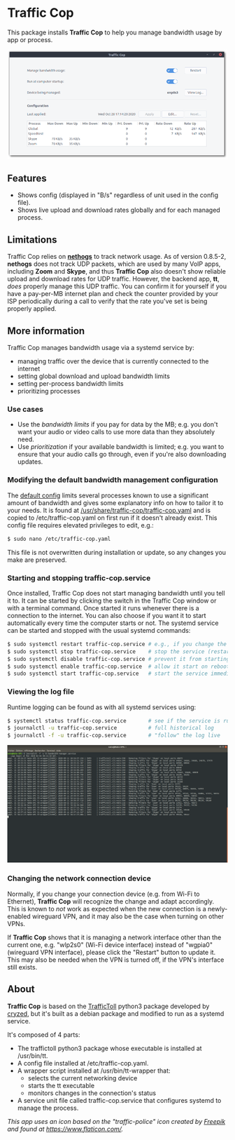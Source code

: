 # Traffic Cop
This package installs **Traffic Cop** to help you manage bandwidth usage by app or process.

![Traffic Cop](data/traffic-cop.png)

## Features
- Shows config (displayed in "B/s" regardless of unit used in the config file).
- Shows live upload and download rates globally and for each managed process.

## Limitations
Traffic Cop relies on **[nethogs](https://github.com/raboof/nethogs)** to track network usage. As of version 0.8.5-2, **nethogs** does not track UDP packets, which are used by many VoIP apps, including **Zoom** and **Skype**, and thus **Traffic Cop** also doesn't show reliable upload and download rates for UDP traffic. However, the backend app, **tt**, *does* properly manage this UDP traffic. You can confirm it for yourself if you have a pay-per-MB internet plan and check the counter provided by your ISP periodically during a call to verify that the rate you've set is being properly applied.

## More information
Traffic Cop manages bandwidth usage via a systemd service by:
- managing traffic over the device that is currently connected to the internet
- setting global download and upload bandwidth limits
- setting per-process bandwidth limits
- prioritizing processes

### Use cases
- Use the *bandwidth limits* if you pay for data by the MB; e.g. you don't want your audio or video calls to use more data than they absolutely need.
- Use *prioritization* if your available bandwidth is limited; e.g. you want to ensure that your audio calls go through, even if you're also downloading updates.

### Modifying the default bandwidth management configuration
The [default config](data/traffic-cop.yaml.default) limits several processes known to use a significant amount of bandwidth and gives some explanatory info on how to tailor it to your needs. It is found at [/usr/share/traffic-cop/traffic-cop.yaml](data/traffic-cop.yaml.default) and is copied to /etc/traffic-cop.yaml on first run if it doesn't already exist.
This config file requires elevated privileges to edit, e.g.:
```bash
$ sudo nano /etc/traffic-cop.yaml
```
This file is not overwritten during installation or update, so any changes you make are preserved.

### Starting and stopping traffic-cop.service
Once installed, Traffic Cop does not start managing bandwidth until you tell it to. It can be started by clicking the switch in the Traffic Cop window or with a terminal command. Once started it runs whenever there is a connection to the internet. You can also choose if you want it to start automatically every time the computer starts or not. The systemd service can be started and stopped with the usual systemd commands:
```bash
$ sudo systemctl restart traffic-cop.service # e.g., if you change the config file
$ sudo systemctl stop traffic-cop.service    # stop the service (restarts on reboot)
$ sudo systemctl disable traffic-cop.service # prevent it from starting on reboot
$ sudo systemctl enable traffic-cop.service  # allow it start on reboot
$ sudo systemctl start traffic-cop.service   # start the service immediately
```

### Viewing the log file
Runtime logging can be found as with all systemd services using:
```bash
$ systemctl status traffic-cop.service       # see if the service is running
$ journalctl -u traffic-cop.service          # full historical log
$ journalctl -f -u traffic-cop.service       # "follow" the log live
```
![screenshot](screenshot.png)

### Changing the network connection device
Normally, if you change your connection device (e.g. from Wi-Fi to Ethernet), **Traffic Cop** will recognize the change and adapt accordingly. This is known to *not* work as expected when the new connection is a newly-enabled wireguard VPN, and it may also be the case when turning on other VPNs.

If **Traffic Cop** shows that it is managing a network interface other than the current one, e.g. "wlp2s0" (Wi-Fi device interface) instead of "wgpia0" (wireguard VPN interface), please click the "Restart" button to update it. This may also be needed when the VPN is turned off, if the VPN's interface still exists.

## About
**Traffic Cop** is based on the [TrafficToll](https://github.com/cryzed/TrafficToll) python3 package developed by [cryzed](https://github.com/cryzed), but it's built as a debian package and modified to run as a systemd service.

It's composed of 4 parts:
- The traffictoll python3 package whose executable is installed at /usr/bin/tt.
- A config file installed at /etc/traffic-cop.yaml.
- A wrapper script installed at /usr/bin/tt-wrapper that:
  - selects the current networking device
  - starts the tt executable
  - monitors changes in the connection's status
- A service unit file called traffic-cop.service that configures systemd to manage the process.


*This app uses an icon based on the "traffic-police" icon created by [Freepik](https://www.flaticon.com/authors/freepik) and found at https://www.flaticon.com/.*
